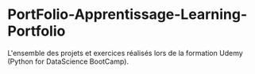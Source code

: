 # PortFolio-Apprentissage-Learning-Portfolio
L'ensemble des projets et exercices réalisés lors de la formation Udemy (Python for DataScience BootCamp).
